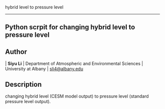 
hybrid level to pressure level

----------
 Python scrpit for changing hybrid level to pressure level
----------


Author
--------------
| **Siyu Li**
| Department of Atmospheric and Environmental Sciences
| University at Albany
| sli4@albany.edu


Description
--------------
changing hybrid level (CESM model output) to pressure level (standard pressure level output).
